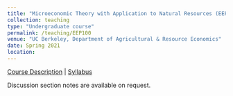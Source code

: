 ```yaml
---
title: "Microeconomic Theory with Application to Natural Resources (EEP 100)"
collection: teaching
type: "Undergraduate course"
permalink: /teaching/EEP100
venue: "UC Berkeley, Department of Agricultural & Resource Economics"
date: Spring 2021
location:
---
```

[Course Description](https://github.com/shuoy528/shuoyu.github.io/files/EEP100_CourseDescription.pdf) | [Syllabus](https://github.com/shuoy528/shuoyu.github.io/files/EEP100_syllabus.pdf)

Discussion section notes are available on request.
